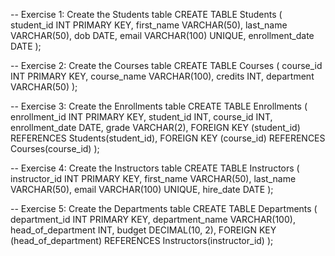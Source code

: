 -- Exercise 1: Create the Students table
CREATE TABLE Students (
    student_id INT PRIMARY KEY,
    first_name VARCHAR(50),
    last_name VARCHAR(50),
    dob DATE,
    email VARCHAR(100) UNIQUE,
    enrollment_date DATE
);

-- Exercise 2: Create the Courses table
CREATE TABLE Courses (
    course_id INT PRIMARY KEY,
    course_name VARCHAR(100),
    credits INT,
    department VARCHAR(50)
);

-- Exercise 3: Create the Enrollments table
CREATE TABLE Enrollments (
    enrollment_id INT PRIMARY KEY,
    student_id INT,
    course_id INT,
    enrollment_date DATE,
    grade VARCHAR(2),
    FOREIGN KEY (student_id) REFERENCES Students(student_id),
    FOREIGN KEY (course_id) REFERENCES Courses(course_id)
);

-- Exercise 4: Create the Instructors table
CREATE TABLE Instructors (
    instructor_id INT PRIMARY KEY,
    first_name VARCHAR(50),
    last_name VARCHAR(50),
    email VARCHAR(100) UNIQUE,
    hire_date DATE
);

-- Exercise 5: Create the Departments table
CREATE TABLE Departments (
    department_id INT PRIMARY KEY,
    department_name VARCHAR(100),
    head_of_department INT,
    budget DECIMAL(10, 2),
    FOREIGN KEY (head_of_department) REFERENCES Instructors(instructor_id)
);
